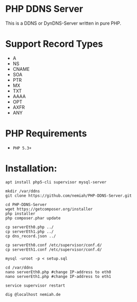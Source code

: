 PHP DDNS Server
==============

This is a DDNS or DynDNS-Server written in pure PHP.

Support Record Types
====================

* A
* NS
* CNAME
* SOA
* PTR
* MX
* TXT
* AAAA
* OPT
* AXFR
* ANY

PHP Requirements
================

* `PHP 5.3+`

Installation:
========
```
apt install php5-cli supervisor mysql-server

mkdir /var/ddns
git clone https://github.com/nemiah/PHP-DDNS-Server.git

cd PHP-DDNS-Server
wget https://getcomposer.org/installer
php installer
php composer.phar update

cp serverEth0.php ../
cp serverEth1.php ../
cp dns_record.json ../

cp serverEth0.conf /etc/supervisor/conf.d/
cp serverEth1.conf /etc/supervisor/conf.d/

mysql -uroot -p < setup.sql

cd /var/ddns
nano serverEth0.php #change IP-address to eth0
nano serverEth1.php #change IP-address to eth1

service supervisor restart

dig @localhost nemiah.de
```
